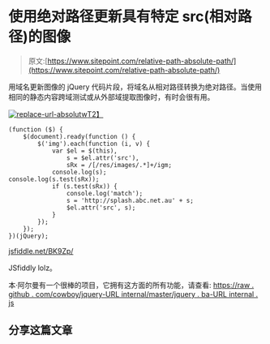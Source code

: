 # 使用绝对路径更新具有特定 src(相对路径)的图像

> 原文:[https://www.sitepoint.com/relative-path-absolute-path/](https://www.sitepoint.com/relative-path-absolute-path/)

用域名更新图像的 jQuery 代码片段，将域名从相对路径转换为绝对路径。当使用相同的静态内容跨域测试或从外部域提取图像时，有时会很有用。

[![replace-url-absolutw](../Images/b90d70a2d3f4af518cde71ba95e7d655.png)T2】](https://jsfiddle.net/BK9Zp/)

```
(function ($) {
    $(document).ready(function () {
        $('img').each(function (i, v) {
            var $el = $(this),
                s = $el.attr('src'),
                sRx = /[/res/images/.*]+/igm;
            console.log(s);
console.log(s.test(sRx));
            if (s.test(sRx)) {
                console.log('match');
                s = 'http://splash.abc.net.au' + s;
                $el.attr('src', s);
            }
        });
    });
})(jQuery);
```

[jsfiddle.net/BK9Zp/](https://jsfiddle.net/BK9Zp/)

JSfiddly lolz。

本·阿尔曼有一个很棒的项目，它拥有这方面的所有功能，请查看:
[https://raw . github . com/cowboy/jquery-URL internal/master/jquery . ba-URL internal . js](https://raw.github.com/cowboy/jquery-urlinternal/master/jquery.ba-urlinternal.js)

## 分享这篇文章